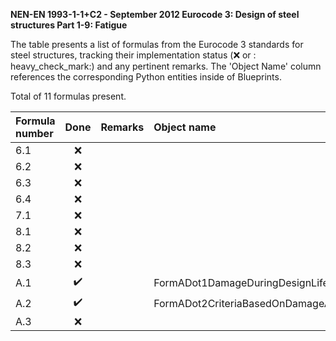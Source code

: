 **NEN-EN 1993-1-1+C2 - September 2012
Eurocode 3: Design of steel structures
Part 1-9: Fatigue**

The table presents a list of formulas from the Eurocode 3 standards for steel structures, tracking their implementation status (:x: or :
heavy_check_mark:) and any pertinent remarks. The 'Object Name' column references the corresponding Python entities inside of Blueprints.

Total of 11 formulas present.

| Formula number | Done | Remarks | Object name |
|:---------------|:----:|:--------|:------------|
| 6.1            | :x:  |         |             |
| 6.2            | :x:  |         |             |
| 6.3            | :x:  |         |             |
| 6.4            | :x:  |         |             |
| 7.1            | :x:  |         |             |
| 8.1            | :x:  |         |             |
| 8.2            | :x:  |         |             |
| 8.3            | :x:  |         |             |
| A.1            | :heavy_check_mark: |         | FormADot1DamageDuringDesignLife |
| A.2            | :heavy_check_mark: |         | FormADot2CriteriaBasedOnDamageAccumulation |
| A.3            | :x:  |         |             |

